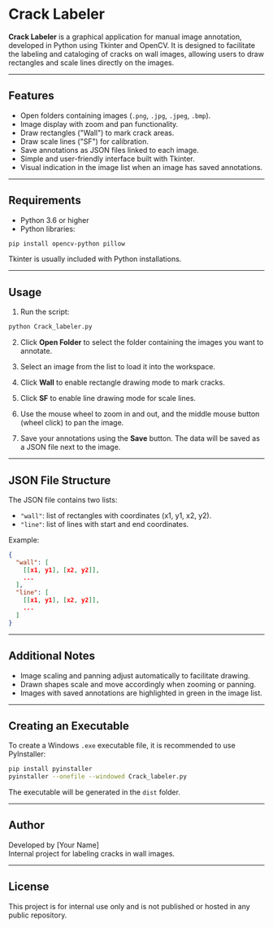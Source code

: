 
# Crack Labeler

**Crack Labeler** is a graphical application for manual image annotation, developed in Python using Tkinter and OpenCV. It is designed to facilitate the labeling and cataloging of cracks on wall images, allowing users to draw rectangles and scale lines directly on the images.

---

## Features

- Open folders containing images (`.png`, `.jpg`, `.jpeg`, `.bmp`).
- Image display with zoom and pan functionality.
- Draw rectangles ("Wall") to mark crack areas.
- Draw scale lines ("SF") for calibration.
- Save annotations as JSON files linked to each image.
- Simple and user-friendly interface built with Tkinter.
- Visual indication in the image list when an image has saved annotations.

---

## Requirements

- Python 3.6 or higher
- Python libraries:

```bash
pip install opencv-python pillow
```

Tkinter is usually included with Python installations.

---

## Usage

1. Run the script:

```bash
python Crack_labeler.py
```

2. Click **Open Folder** to select the folder containing the images you want to annotate.

3. Select an image from the list to load it into the workspace.

4. Click **Wall** to enable rectangle drawing mode to mark cracks.

5. Click **SF** to enable line drawing mode for scale lines.

6. Use the mouse wheel to zoom in and out, and the middle mouse button (wheel click) to pan the image.

7. Save your annotations using the **Save** button. The data will be saved as a JSON file next to the image.

---

## JSON File Structure

The JSON file contains two lists:

- `"wall"`: list of rectangles with coordinates (x1, y1, x2, y2).
- `"line"`: list of lines with start and end coordinates.

Example:

```json
{
  "wall": [
    [[x1, y1], [x2, y2]],
    ...
  ],
  "line": [
    [[x1, y1], [x2, y2]],
    ...
  ]
}
```

---

## Additional Notes

- Image scaling and panning adjust automatically to facilitate drawing.
- Drawn shapes scale and move accordingly when zooming or panning.
- Images with saved annotations are highlighted in green in the image list.

---

## Creating an Executable

To create a Windows `.exe` executable file, it is recommended to use PyInstaller:

```bash
pip install pyinstaller
pyinstaller --onefile --windowed Crack_labeler.py
```

The executable will be generated in the `dist` folder.

---

## Author

Developed by [Your Name]  
Internal project for labeling cracks in wall images.

---

## License

This project is for internal use only and is not published or hosted in any public repository.
